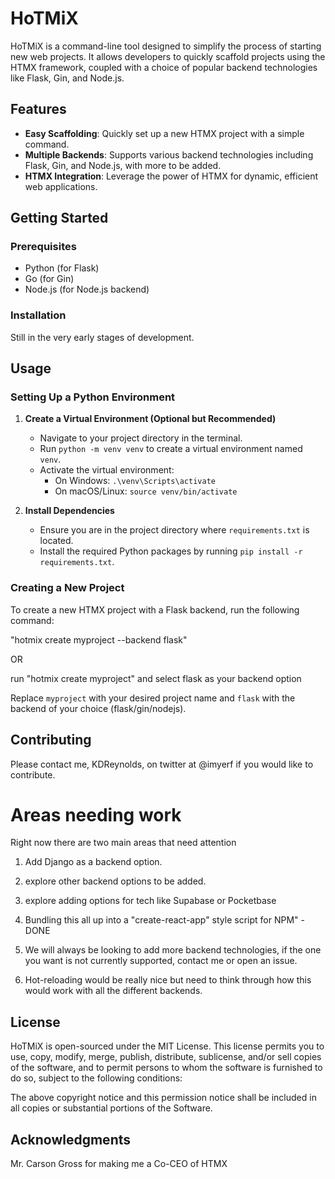 # HoTMiX

HoTMiX is a command-line tool designed to simplify the process of starting new web projects. It allows developers to quickly scaffold projects using the HTMX framework, coupled with a choice of popular backend technologies like Flask, Gin, and Node.js.

## Features

- **Easy Scaffolding**: Quickly set up a new HTMX project with a simple command.
- **Multiple Backends**: Supports various backend technologies including Flask, Gin, and Node.js, with more to be added.
- **HTMX Integration**: Leverage the power of HTMX for dynamic, efficient web applications.

## Getting Started

### Prerequisites

- Python (for Flask)
- Go (for Gin)
- Node.js (for Node.js backend)

### Installation

Still in the very early stages of development.


## Usage

### Setting Up a Python Environment

1. **Create a Virtual Environment (Optional but Recommended)**
   - Navigate to your project directory in the terminal.
   - Run `python -m venv venv` to create a virtual environment named `venv`.
   - Activate the virtual environment:
     - On Windows: `.\venv\Scripts\activate`
     - On macOS/Linux: `source venv/bin/activate`

2. **Install Dependencies**
   - Ensure you are in the project directory where `requirements.txt` is located.
   - Install the required Python packages by running `pip install -r requirements.txt`.

### Creating a New Project 

To create a new HTMX project with a Flask backend, run the following command:

"hotmix create myproject --backend flask"

OR

run "hotmix create myproject" and select flask as your backend option

Replace `myproject` with your desired project name and `flask` with the backend of your choice (flask/gin/nodejs).


## Contributing

Please contact me, KDReynolds, on twitter at @imyerf if you would like to contribute.

# Areas needing work

Right now there are two main areas that need attention

1. Add Django as a backend option.

2. explore other backend options to be added.

3. explore adding options for tech like Supabase or Pocketbase

4. Bundling this all up into a "create-react-app" style script for NPM" - DONE

5. We will always be looking to add more backend technologies, if the one you want is not currently supported, contact me or open an issue.

6. Hot-reloading would be really nice but need to think through how this would work with all the different backends.

## License

HoTMiX is open-sourced under the MIT License. This license permits you to use, copy, modify, merge, publish, distribute, sublicense, and/or sell copies of the software, and to permit persons to whom the software is furnished to do so, subject to the following conditions:

The above copyright notice and this permission notice shall be included in all copies or substantial portions of the Software.

## Acknowledgments

Mr. Carson Gross for making me a Co-CEO of HTMX
